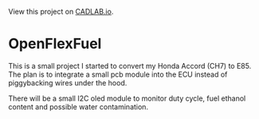 View this project on [CADLAB.io](https://cadlab.io/project/1489). 

# OpenFlexFuel

This is a small project I started to convert my Honda Accord (CH7) to E85.  
The plan is to integrate a small pcb module into the ECU instead of piggybacking wires under the hood.  

There will be a small I2C oled module to monitor duty cycle, fuel ethanol content and possible water contamination.  
  
